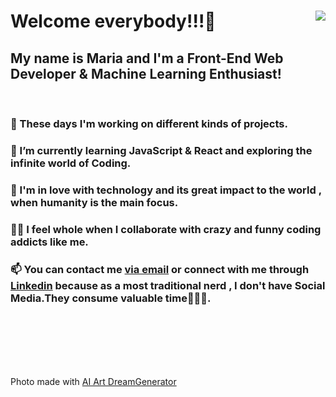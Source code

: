 <!DOCTYPE html>
<html lang="en">
  <head>
    <meta charset="UTF-8" />
    <meta name="viewport" content="width=device-width, initial-scale=1.0" />
   
    
  </head>
  <body>
    <div class="container" >
      <img align="right" src="https://lh3.googleusercontent.com/yftM3MCPWkc3uNJZ3OOA4M6OeoWfbpH9Q5njLiRxSdw3fPPWREA7yEbQxkhfvyLvgI1zwjd_KIflU3yRjHFL_PyHrdJSBW4wiUeGaSfER5ue13sek_58TGO_xCsfsSA28wCZ0oJrt3p4InBo1JLbIxqBITfbDj3B9LOrTxdL8nS8FNFaItX1evyxLQMcZJ4hCMxJQoFKwJi2w1ZvxTtijhT4tbvdlt8xeoRbWiqA5PLf1HGJkmB6WYvIjrYvaRlaCzqfrZarw72M0BLeaD5mddX3_ro2yFCag3ExO71bYj-R3q_Zo4Sh4Tsvy-sFG4Iudf-ejGzUgyc0ulptzHV1WfpScGw7jAaRboutEJLhwQnbN4NB8WB-CwkMtmc_Z2yu4mJzHPPqo_QZDIUPfrcYtuI1rgMkFPsymOQo8yFgIHS4KsNS1Pi3zZZqqhTn3hes6_qShWVsQ-YxigCuiEx6q_ml9KecKbi0HHzavvh9xceKrOwlrroSsGpCMAxuK_oTCtMZBKVg0t0U8owhPTitzibMrPn_CUXgpK0oEbj4evg9uGwqoBhMMuiOKWie8kADWYlMQLRExbQ1Jao5nx4Vhgqeh-52e-W0MPtTmUu1gP8KKs0HAdZeGrutSTD2tfxPotNuBSaPTroNBs-0PWzhpEkogH8QgM_n94EUCHp8EzdviyNNWAby0TiznyfB3PlHsB-m1OSmI4bgKZtXEBWJrWA=w416-h690-no?authuser=0">
      <h1> Welcome everybody!!!🤩</h1>
      <h2>My name is Maria and I'm a Front-End Web Developer & Machine Learning Enthusiast!</h2>
      <br>
      <h3>🔭 These days I'm working on different kinds of projects.</h3>
      <h3>
        🌱 I’m currently learning JavaScript & React and exploring the
        infinite world of Coding.
      </h3>
      <h3>
        💞 I'm in love with technology and its great impact to the world , when
        humanity is the main focus.
      </h3>
      <h3>
        👯‍♀️ I feel whole when I collaborate with crazy and funny coding addicts
        like me.
      </h3>
      <h3>
        📫 You can contact me
        <a href="mailto:mbarkouzou@gmail.com"> via email</a> or connect with me through <a href="https://www.linkedin.com/in/maria-barkouzou-b39810201/?originalSubdomain=gr" >Linkedin</a> because as a most
        traditional nerd , I don't have Social Media.They consume valuable
        time🙈🙉🙊.
      </h3> 
    </div>
    <br>
    <br>
    <br>
    <br>
    <br>
    <p>Photo made with <a href="https://deepdreamgenerator.com"</a> AI Art DreamGenerator </p>
  </body>
</html>
